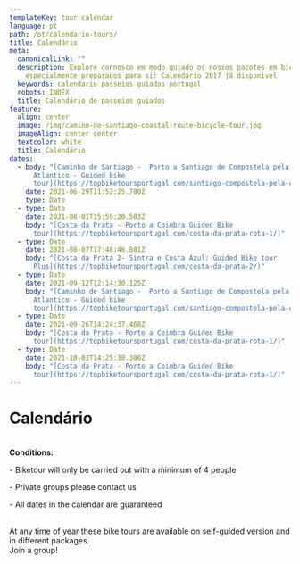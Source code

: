 ```yaml
---
templateKey: tour-calendar
language: pt
path: /pt/calendario-tours/
title: Calendário
meta:
  canonicalLink: ""
  description: Explore connosco em modo guiado os nossos pacotes em bicicleta
    especialmente preparados para si! Calendário 2017 já disponivel
  keywords: calendario passeios guiados portugal
  robots: INDEX
  title: Calendário de passeios guiados
feature:
  align: center
  image: /img/camino-de-santiago-coastal-route-bicycle-tour.jpg
  imageAlign: center center
  textcolor: white
  title: Calendário
dates:
  - body: "[Caminho de Santiago -  Porto a Santiago de Compostela pela Costa do
      Atlantico - Guided bike
      tour](https://topbiketoursportugal.com/santiago-compostela-pela-costa/)"
    date: 2021-06-29T11:52:25.780Z
    type: Date
  - type: Date
    date: 2021-08-01T15:59:20.583Z
    body: "[Costa da Prata - Porto a Coimbra Guided Bike
      tour](https://topbiketoursportugal.com/costa-da-prata-rota-1/)"
  - type: Date
    date: 2021-08-07T17:48:46.881Z
    body: "[Costa da Prata 2- Sintra e Costa Azul: Guided Bike tour
      Plus](https://topbiketoursportugal.com/costa-da-prata-2/)"
  - type: Date
    date: 2021-09-12T12:14:30.125Z
    body: "[Caminho de Santiago -  Porto a Santiago de Compostela pela Costa do
      Atlantico - Guided bike
      tour](https://topbiketoursportugal.com/santiago-compostela-pela-costa/)"
  - type: Date
    date: 2021-09-26T14:24:37.468Z
    body: "[Costa da Prata - Porto a Coimbra Guided Bike
      tour](https://topbiketoursportugal.com/costa-da-prata-rota-1/)"
  - type: Date
    date: 2021-10-03T14:25:30.300Z
    body: "[Costa da Prata - Porto a Coimbra Guided Bike
      tour](https://topbiketoursportugal.com/costa-da-prata-rota-1/)"
---
```

# Calendário

\
**Conditions:**

\- Biketour will only be carried out with a minimum of 4 people

\- Private groups please contact us

\- All dates in the calendar are guaranteed

\
At any time of year these bike tours are available on self-guided version and in different packages.
\
Join a group!
